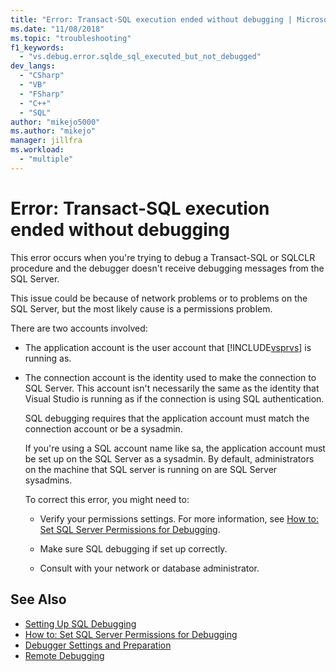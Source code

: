 ```yaml
---
title: "Error: Transact-SQL execution ended without debugging | Microsoft Docs"
ms.date: "11/08/2018"
ms.topic: "troubleshooting"
f1_keywords: 
  - "vs.debug.error.sqlde_sql_executed_but_not_debugged"
dev_langs: 
  - "CSharp"
  - "VB"
  - "FSharp"
  - "C++"
  - "SQL"
author: "mikejo5000"
ms.author: "mikejo"
manager: jillfra
ms.workload: 
  - "multiple"
---
```

# Error: Transact-SQL execution ended without debugging

This error occurs when you're trying to debug a Transact-SQL or SQLCLR procedure and the debugger doesn't receive debugging messages from the SQL Server.  
  
This issue could be because of network problems or to problems on the SQL Server, but the most likely cause is a permissions problem.  
  
There are two accounts involved:  
  
- The application account is the user account that [!INCLUDE[vsprvs](../code-quality/includes/vsprvs_md.md)] is running as.  
  
- The connection account is the identity used to make the connection to SQL Server. This account isn't necessarily the same as the identity that Visual Studio is running as if the connection is using SQL authentication.  
  
  SQL debugging requires that the application account must match the connection account or be a sysadmin.  
  
  If you're using a SQL account name like sa, the application account must be set up on the SQL Server as a sysadmin. By default, administrators on the machine that SQL server is running on are SQL Server sysadmins.  
  
  To correct this error, you might need to:  
  
  - Verify your permissions settings. For more information, see [How to: Set SQL Server Permissions for Debugging](https://msdn.microsoft.com/84e088d0-0409-41d4-841b-f5d4b0fda414).  
  
  - Make sure SQL debugging if set up correctly.  
  
  - Consult with your network or database administrator.  
  
## See Also

- [Setting Up SQL Debugging](https://docs.microsoft.com/previous-versions/visualstudio/visual-studio-2010/s4sszxst(v=vs.100))
- [How to: Set SQL Server Permissions for Debugging](https://msdn.microsoft.com/84e088d0-0409-41d4-841b-f5d4b0fda414)
- [Debugger Settings and Preparation](../debugger/debugger-settings-and-preparation.md)
- [Remote Debugging](../debugger/remote-debugging.md)